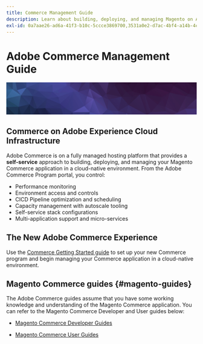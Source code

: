 ```yaml
---
title: Commerce Management Guide
description: Learn about building, deploying, and managing Magento on Adobe Experience Cloud.
exl-id: 0a7aae26-ad6a-41f3-b10c-5ccce3869700,3531a0e2-d7ac-4bf4-a14b-4cbe5314b6f2
---
```

# Adobe Commerce Management Guide

![Banner](../assets/banner-hex-violet.png)

## Commerce on Adobe Experience Cloud Infrastructure

Adobe Commerce is on a fully managed hosting platform that provides a **self-service** approach to building, deploying, and managing your Magento Commerce application in a cloud-native environment. From the Adobe Commerce Program portal, you control:

- Performance monitoring
- Environment access and controls
- CICD Pipeline optimization and scheduling
- Capacity management with autoscale tooling
- Self-service stack configurations
- Multi-application support and micro-services

## The New Adobe Commerce Experience

Use the [Commerce Getting Started guide](../getting-started/commerce-start.md) to set up your new Commerce program and begin managing your Commerce application in a cloud-native environment.

## Magento Commerce guides {#magento-guides}

The Adobe Commerce guides assume that you have some working knowledge and understanding of the Magento Commerce application. You can refer to the Magento Commerce Developer and User guides below:

- [Magento Commerce Developer Guides](https://devdocs.magento.com)

- [Magento Commerce User Guides](https://docs.magento.com/user-guide)
